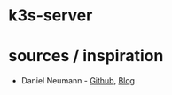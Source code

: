 # k3s-server

# sources / inspiration

 * Daniel Neumann - [Github](https://github.com/neumanndaniel), [Blog](https://www.danielstechblog.io/)
